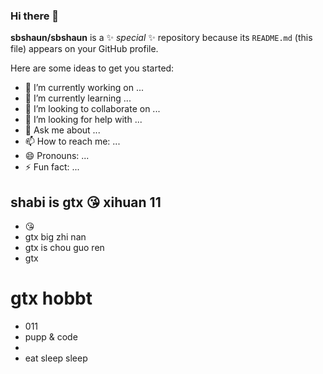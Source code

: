 ### Hi there 👋


**sbshaun/sbshaun** is a ✨ _special_ ✨ repository because its `README.md` (this file) appears on your GitHub profile.

Here are some ideas to get you started:

- 🔭 I’m currently working on ...
- 🌱 I’m currently learning ...
- 👯 I’m looking to collaborate on ...
- 🤔 I’m looking for help with ...
- 💬 Ask me about ...
- 📫 How to reach me: ...
- 😄 Pronouns: ...
- ⚡ Fun fact: ...

## shabi is gtx 😘 xihuan 11
- 😘
- gtx big zhi nan
- gtx is chou guo ren
- gtx 

# gtx hobbt 
- 011
- pupp & code
- 
- eat sleep sleep 